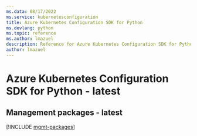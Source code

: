 ```yaml
---
ms.data: 08/17/2022
ms.service: kubernetesconfiguration
title: Azure Kubernetes Configuration SDK for Python
ms.devlang: python
ms.topic: reference
ms.author: lmazuel
description: Reference for Azure Kubernetes Configuration SDK for Python
author: lmazuel
---
```

# Azure Kubernetes Configuration SDK for Python - latest

## Management packages - latest
[!INCLUDE [mgmt-packages](kubernetes-configuration-mgmt-index.md)]